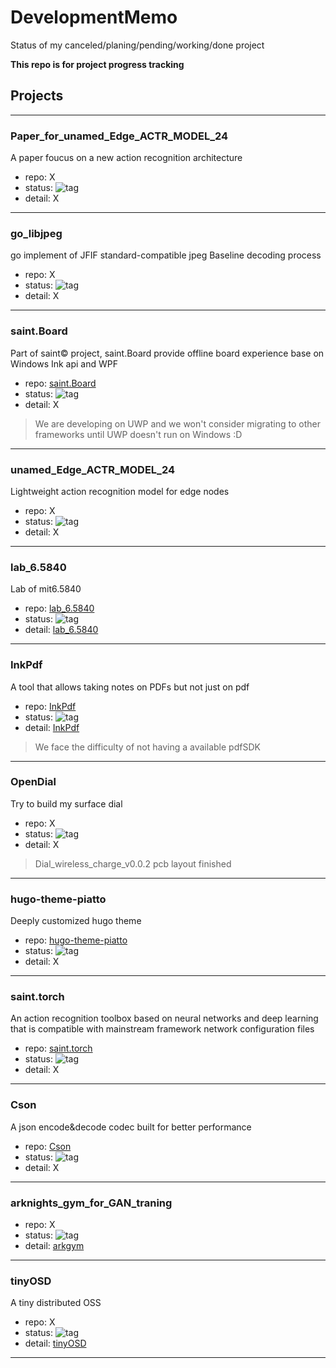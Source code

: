 # DevelopmentMemo

Status of my canceled/planing/pending/working/done project

**This repo is for project progress tracking**

## Projects

---

### Paper_for_unamed_Edge_ACTR_MODEL_24

A paper foucus on a new action recognition architecture

- repo: X
- status: ![tag](https://img.shields.io/badge/Working-1a7f37)
- detail: X

---
### go_libjpeg

go implement of JFIF standard-compatible jpeg Baseline decoding process

- repo: X
- status: ![tag](https://img.shields.io/badge/Working-1a7f37)
- detail: X

---
### saint.Board

Part of saint© project, saint.Board provide offline board experience base on Windows Ink api and WPF

- repo: [saint.Board](https://github.com/zentialEdwardSu/saint.Board)
- status: ![tag](https://img.shields.io/badge/Working-1a7f37)
- detail: X

> We are developing on UWP and we won't consider migrating to other frameworks until UWP doesn't run on Windows :D

---
### unamed_Edge_ACTR_MODEL_24

Lightweight action recognition model for edge nodes

- repo: X
- status: ![tag](https://img.shields.io/badge/Pending-f4de89)
- detail: X

---
### lab_6.5840

Lab of mit6.5840

- repo: [lab_6.5840](https://github.com/zentialEdwardSu/DistributedSystemLab)
- status: ![tag](https://img.shields.io/badge/Pending-f4de89)
- detail: [lab_6.5840](lab_6.5840.md)

---
### InkPdf

A tool that allows taking notes on PDFs but not just on pdf

- repo: [InkPdf](https://github.com/zentialEdwardSu/InkPdf)
- status: ![tag](https://img.shields.io/badge/Pending-f4de89)
- detail: [InkPdf](InkPdf.md)

> We face the difficulty of not having a available pdfSDK

---
### OpenDial

Try to build my surface dial

- repo: X
- status: ![tag](https://img.shields.io/badge/Pending-f4de89)
- detail: X

> Dial_wireless_charge_v0.0.2 pcb layout finished

---
### hugo-theme-piatto

Deeply customized hugo theme

- repo: [hugo-theme-piatto](https://github.com/zentialEdwardSu/hugo-theme-piatto)
- status: ![tag](https://img.shields.io/badge/Pending-f4de89)
- detail: X

---
### saint.torch

An action recognition toolbox based on neural networks and deep learning that is compatible with mainstream framework network configuration files

- repo: [saint.torch](https://github.com/zentialEdwardSu/saint.torch)
- status: ![tag](https://img.shields.io/badge/Pending-f4de89)
- detail: X

---
### Cson

A json encode&decode codec built for better performance

- repo: [Cson](https://github.com/zentialEdwardSu/Cson)
- status: ![tag](https://img.shields.io/badge/Pending-f4de89)
- detail: X

---
### arknights_gym_for_GAN_traning

- repo: X
- status: ![tag](https://img.shields.io/badge/Planing-7fb8de)
- detail: [arkgym](arkgym.md)

---
### tinyOSD

A tiny distributed OSS

- repo: X
- status: ![tag](https://img.shields.io/badge/Planing-7fb8de)
- detail: [tinyOSD](tinyOSD.md)

---
